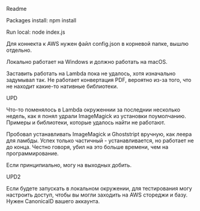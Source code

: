 Readme


Packages install:
npm install

Run local:
node index.js

Для коннекта к AWS нужен файл config.json в корневой папке, вышлю отдельно.

Локально работает на Windows и должно работать на macOS.

Заставить работать на Lambda пока не удалось, хотя изначально задумывал так.
Не работает конвертация PDF, вероятно из-за того, что не находит какие-то
нативные библиотеки.

UPD

Что-то поменялось в Lambda окруженнии за последнии несколько недель,
как я понял удрали ImageMagick из установки поумолчанию.
Примеры и библиотеки, которые удалось найти не работают.

Пробовал устанавливать ImageMagick и Ghoststript вручную, как леера для ламбды.
Успех только частичный - устанавливается, но работает не до конца.
Честно говоря, убил на это больше времени, чем на программирование.

Если принципиально, могу на выходных добить.

UPD2

Если будете запускать в локальном окружении, для тестирования могу настроить доступ, 
чтобы вы могли заходить на AWS стореджи и базу.
Нужен CanonicaID вашего аккаунта.
